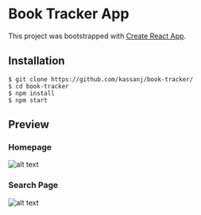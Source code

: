 # Book Tracker App

This project was bootstrapped with [Create React App](https://github.com/facebookincubator/create-react-app).

## Installation

```
$ git clone https://github.com/kassanj/book-tracker/
$ cd book-tracker
$ npm install
$ npm start
```

## Preview

### Homepage
![alt text](https://github.com/kassanj/book-tracker/blob/master/public/img/my-reads-preview-1.png
)

### Search Page
![alt text](https://github.com/kassanj/book-tracker/blob/master/public/img/my-reads-preview-2.png
)


